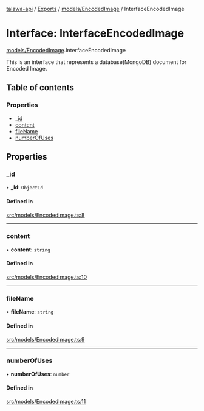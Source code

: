 [talawa-api](../README.md) / [Exports](../modules.md) / [models/EncodedImage](../modules/models_EncodedImage.md) / InterfaceEncodedImage

# Interface: InterfaceEncodedImage

[models/EncodedImage](../modules/models_EncodedImage.md).InterfaceEncodedImage

This is an interface that represents a database(MongoDB) document for Encoded Image.

## Table of contents

### Properties

- [\_id](models_EncodedImage.InterfaceEncodedImage.md#_id)
- [content](models_EncodedImage.InterfaceEncodedImage.md#content)
- [fileName](models_EncodedImage.InterfaceEncodedImage.md#filename)
- [numberOfUses](models_EncodedImage.InterfaceEncodedImage.md#numberofuses)

## Properties

### \_id

• **\_id**: `ObjectId`

#### Defined in

[src/models/EncodedImage.ts:8](https://github.com/PalisadoesFoundation/talawa-api/blob/4c7d3ea/src/models/EncodedImage.ts#L8)

___

### content

• **content**: `string`

#### Defined in

[src/models/EncodedImage.ts:10](https://github.com/PalisadoesFoundation/talawa-api/blob/4c7d3ea/src/models/EncodedImage.ts#L10)

___

### fileName

• **fileName**: `string`

#### Defined in

[src/models/EncodedImage.ts:9](https://github.com/PalisadoesFoundation/talawa-api/blob/4c7d3ea/src/models/EncodedImage.ts#L9)

___

### numberOfUses

• **numberOfUses**: `number`

#### Defined in

[src/models/EncodedImage.ts:11](https://github.com/PalisadoesFoundation/talawa-api/blob/4c7d3ea/src/models/EncodedImage.ts#L11)
